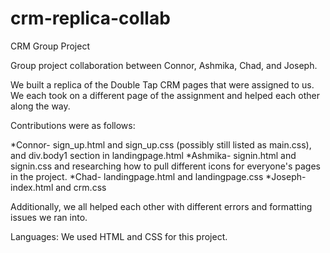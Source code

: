 # crm-replica-collab
CRM Group Project

Group project collaboration between Connor, Ashmika, Chad, and Joseph.

We built a replica of the Double Tap CRM pages that were assigned to us. 
We each took on a different page of the assignment and helped each other along the way.

Contributions were as follows:

*Connor- sign_up.html and sign_up.css (possibly still listed as main.css), and div.body1 section in landingpage.html
*Ashmika- signin.html and signin.css and researching how to pull different icons for everyone's pages in the project.
*Chad- landingpage.html and landingpage.css
*Joseph- index.html and crm.css

Additionally, we all helped each other with different errors and formatting issues we ran into.

Languages:
We used HTML and CSS for this project.
